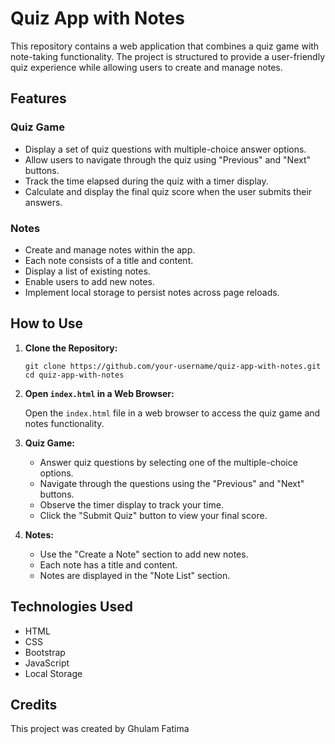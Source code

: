 # Quiz App with Notes

This repository contains a web application that combines a quiz game with note-taking functionality. The project is structured to provide a user-friendly quiz experience while allowing users to create and manage notes.

## Features

### Quiz Game
- Display a set of quiz questions with multiple-choice answer options.
- Allow users to navigate through the quiz using "Previous" and "Next" buttons.
- Track the time elapsed during the quiz with a timer display.
- Calculate and display the final quiz score when the user submits their answers.

### Notes
- Create and manage notes within the app.
- Each note consists of a title and content.
- Display a list of existing notes.
- Enable users to add new notes.
- Implement local storage to persist notes across page reloads.

## How to Use

1. **Clone the Repository:**

   ```
   git clone https://github.com/your-username/quiz-app-with-notes.git
   cd quiz-app-with-notes
   ```

2. **Open `index.html` in a Web Browser:**

   Open the `index.html` file in a web browser to access the quiz game and notes functionality.

3. **Quiz Game:**

   - Answer quiz questions by selecting one of the multiple-choice options.
   - Navigate through the questions using the "Previous" and "Next" buttons.
   - Observe the timer display to track your time.
   - Click the "Submit Quiz" button to view your final score.

4. **Notes:**

   - Use the "Create a Note" section to add new notes.
   - Each note has a title and content.
   - Notes are displayed in the "Note List" section.


## Technologies Used

- HTML
- CSS
- Bootstrap
- JavaScript
- Local Storage

## Credits

This project was created by Ghulam Fatima
